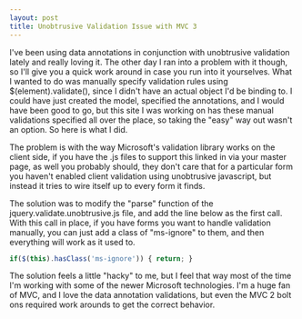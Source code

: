 ```yaml
---
layout: post
title: Unobtrusive Validation Issue with MVC 3
---
```


I've been using data annotations in conjunction with unobtrusive validation lately and really loving it. The other day I ran into a problem with it though, so I'll give you a quick work around in case you run into it yourselves. What I wanted to do was manually specify validation rules using $(element).validate(), since I didn't have an actual object I'd be binding to. I could have just created the model, specified the annotations, and I would have been good to go, but this site I was working on has these manual validations specified all over the place, so taking the "easy" way out wasn't an option. So here is what I did.

The problem is with the way Microsoft's validation library works on the client side, if you have the .js files to support this linked in via your master page, as well you probably should, they don't care that for a particular form you haven't enabled client validation using unobtrusive javascript, but instead it tries to wire itself up to every form it finds.

The solution was to modify the "parse" function of the jquery.validate.unobtrusive.js file, and add the line below as the first call. With this call in place, if you have forms you want to handle validation manually, you can just add a class of "ms-ignore" to them, and then everything will work as it used to.

``` js
if($(this).hasClass('ms-ignore')) { return; }
```

The solution feels a little "hacky" to me, but I feel that way most of the time I'm working with some of the newer Microsoft technologies. I'm a huge fan of MVC, and I love the data annotation validations, but even the MVC 2 bolt ons required work arounds to get the correct behavior.